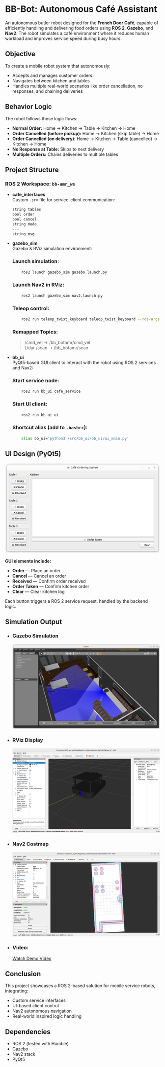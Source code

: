 # BB-Bot: Autonomous Café Assistant

An autonomous butler robot designed for the **French Door Café**, capable of efficiently handling and delivering food orders using **ROS 2**, **Gazebo**, and **Nav2**. The robot simulates a café environment where it reduces human workload and improves service speed during busy hours.

## Objective

To create a mobile robot system that autonomously:
- Accepts and manages customer orders
- Navigates between kitchen and tables
- Handles multiple real-world scenarios like order cancellation, no responses, and chaining deliveries

## Behavior Logic

The robot follows these logic flows:

- **Normal Order:** Home → Kitchen → Table → Kitchen → Home
- **Order Cancelled (before pickup):** Home → Kitchen (skip table) → Home
- **Order Cancelled (on delivery):** Home → Kitchen → Table (cancelled) → Kitchen → Home
- **No Response at Table:** Skips to next delivery
- **Multiple Orders:** Chains deliveries to multiple tables

## Project Structure

### ROS 2 Workspace: `bb-amr_ws`

- **cafe_interfaces**  
  Custom `.srv` file for service-client communication:
  ```
  string tables
  bool order
  bool cancel
  string mode
  ---
  string msg
  ```

- **gazebo_sim**  
    Gazebo & RViz simulation environment:

  ### Launch simulation: 
  ```sh
      ros2 launch gazebo_sim gazebo.launch.py
  ```
  ### Launch Nav2 in RViz:  
  ```sh
      ros2 launch gazebo_sim nav2.launch.py
  ```
  ### Teleop control:  
  ```sh
      ros2 run teleop_twist_keyboard teleop_twist_keyboard --ros-args --remap cmd_vel:=/cmd_vel_key
  ```

  ### Remapped Topics:
    > /cmd_vel → /bb_botamr/cmd_vel  
    > Lidar /scan → /bb_botamr/scan


- **bb_ui**  
  PyQt5-based GUI client to interact with the robot using ROS 2 services and Nav2:

  ### Start service node:
  ```sh  
      ros2 run bb_ui cafe_service
  ```
  ### Start UI client:  
  ```sh
      ros2 run bb_ui ui
  ```
  ###  Shortcut alias (add to `.bashrc`): 
  ```sh
      alias bb_ui='python3 /src/bb_ui/bb_ui/ui_main.py'
  ```

## UI Design (PyQt5)

  ![Alt text](https://github.com/Hariveerabadran/bb-amr/blob/main/image/1.png)


**GUI elements include:**
- **Order** — Place an order
- **Cancel** — Cancel an order
- **Received** — Confirm order received
- **Order Taken** — Confirm kitchen order
- **Clear** — Clear kitchen log

Each button triggers a ROS 2 service request, handled by the backend logic.

## Simulation Output

- ### Gazebo Simulation
  ![Alt text](https://github.com/Hariveerabadran/bb-amr/blob/main/image/3.png)
  
- ### RViz Display
  ![Alt text](https://github.com/Hariveerabadran/bb-amr/blob/main/image/4.png)
  
- ### Nav2 Costmap
  ![Alt text](https://github.com/Hariveerabadran/bb-amr/blob/main/image/2.png)
  
- ### Video:
  [Watch Demo Video](https://drive.google.com/file/d/1WwZBbk_NA83ExoaZOY6AEDBvepFqq9jq/view?usp=sharing)

## Conclusion

This project showcases a ROS 2-based solution for mobile service robots, integrating:
- Custom service interfaces
- UI-based client control
- Nav2 autonomous navigation
- Real-world inspired logic handling

## Dependencies

- ROS 2 (tested with Humble)
- Gazebo
- Nav2 stack
- PyQt5
